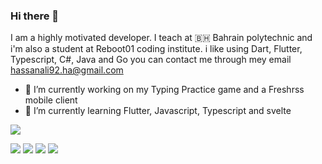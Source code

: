 ### Hi there 👋

I am a highly motivated developer. I teach at 🇧🇭 Bahrain polytechnic and i'm also a student at Reboot01 coding institute. i like using Dart, Flutter, Typescript, C#, Java and Go
you can contact me through mey email
hassanali92.ha@gmail.com

- 🔭 I’m currently working on my Typing Practice game and a Freshrss mobile client
- 🌱 I’m currently learning Flutter, Javascript, Typescript and svelte

![](http://github-profile-summary-cards.vercel.app/api/cards/profile-details?username=HassanAliKadhem&theme=github)

![](http://github-profile-summary-cards.vercel.app/api/cards/repos-per-language?username=HassanAliKadhem&theme=github)
![](http://github-profile-summary-cards.vercel.app/api/cards/most-commit-language?username=HassanAliKadhem&theme=github)
![](http://github-profile-summary-cards.vercel.app/api/cards/stats?username=HassanAliKadhem&theme=github)
![](http://github-profile-summary-cards.vercel.app/api/cards/productive-time?username=HassanAliKadhem&theme=github&utcOffset=8)

<!--
**HassanAliKadhem/hassanalikadhem** is a ✨ _special_ ✨ repository because its `README.md` (this file) appears on your GitHub profile.

Here are some ideas to get you started:

- 🔭 I’m currently working on ...
- 🌱 I’m currently learning ...
- 👯 I’m looking to collaborate on ...
- 🤔 I’m looking for help with ...
- 💬 Ask me about ...
- 📫 How to reach me: ...
- 😄 Pronouns: ...
- ⚡ Fun fact: ...
-->
